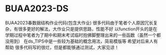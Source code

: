 # BUAA2023-DS
BUAA2023春数据结构作业代码(包含大作业)
很多代码由于笔者个人原因冗长复杂，有很多更好的解法，大作业只是提供思路，性能不好
以function开头的是在学期过程中笔者为了期中和期末考试临时抱佛脚整理出来的一些函数（虽然一个都没用到）
在ds_TIPS中是一些较为基础的概念用法，简易模版等
希望对后来人有帮助
很多代码写的很烂，但是都能够通过测试，大家见谅！
